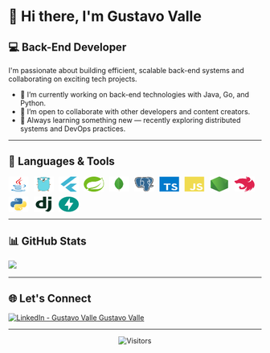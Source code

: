 # 👋 Hi there, I'm Gustavo Valle

## 💻 Back-End Developer

I'm passionate about building efficient, scalable back-end systems and collaborating on exciting tech projects.

- 🔭 I’m currently working on back-end technologies with Java, Go, and Python.
- 🤝 I’m open to collaborate with other developers and content creators.
- 🌱 Always learning something new — recently exploring distributed systems and DevOps practices.

---

## 🚀 Languages & Tools

<div style="display: flex; flex-wrap: wrap; gap: 10px;">
  <img alt="Java" height="30" width="40" src="https://raw.githubusercontent.com/devicons/devicon/master/icons/java/java-original.svg">
  <img alt="Go" height="30" width="40" src="https://raw.githubusercontent.com/devicons/devicon/master/icons/go/go-original.svg">
  <img alt="Flutter" height="30" width="40" src="https://raw.githubusercontent.com/devicons/devicon/master/icons/flutter/flutter-plain.svg">
  <img alt="Spring" height="30" width="40" src="https://raw.githubusercontent.com/devicons/devicon/master/icons/spring/spring-original.svg">
  <img alt="MongoDB" height="30" width="40" src="https://raw.githubusercontent.com/devicons/devicon/master/icons/mongodb/mongodb-original.svg">
  <img alt="PostgreSQL" height="30" width="40" src="https://raw.githubusercontent.com/devicons/devicon/master/icons/postgresql/postgresql-original.svg">
  <img alt="TypeScript" height="30" width="40" src="https://raw.githubusercontent.com/devicons/devicon/master/icons/typescript/typescript-plain.svg">
  <img alt="JavaScript" height="30" width="40" src="https://raw.githubusercontent.com/devicons/devicon/master/icons/javascript/javascript-plain.svg">
  <img alt="NodeJS" height="30" width="40" src="https://raw.githubusercontent.com/devicons/devicon/master/icons/nodejs/nodejs-original.svg">
  <img alt="NestJS" height="30" width="40" src="https://raw.githubusercontent.com/devicons/devicon/master/icons/nestjs/nestjs-original.svg">
  <img alt="Python" height="30" width="40" src="https://raw.githubusercontent.com/devicons/devicon/master/icons/python/python-original.svg">
  <img alt="Django" height="30" width="40" src="https://raw.githubusercontent.com/devicons/devicon/master/icons/django/django-plain.svg">
  <img alt="FastAPI" height="30" width="40" src="https://raw.githubusercontent.com/devicons/devicon/master/icons/fastapi/fastapi-original.svg">
</div>

---

## 📊 GitHub Stats

<img height="180em" src="https://github-readme-stats.vercel.app/api/top-langs/?username=gustavovalle23&layout=compact&langs_count=7&theme=dark"/>

---

## 🌐 Let's Connect

<a href="https://linkedin.com/in/gustavovalle-tech" target="_blank">
  <img src="https://raw.githubusercontent.com/rahuldkjain/github-profile-readme-generator/master/src/images/icons/Social/linked-in-alt.svg" alt="LinkedIn - Gustavo Valle" height="30" width="40"/>
  Gustavo Valle
</a>

---

<p align="center">
  <img src="https://visitor-badge.laobi.icu/badge?page_id=gustavovalle23.gustavovalle23" alt="Visitors" />
</p>
